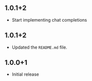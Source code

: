 ## 1.0.1+2

- Start implementing chat completions

## 1.0.1+2

- Updated the `README.md` file.

## 1.0.0+1 
 
- Initial release
